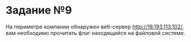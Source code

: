 # Задание №9
 На периметре компании обнаружен веб-сервер http://18.193.113.102/, вам необходимо прочитать флаг находящийся на файловой системе. 
